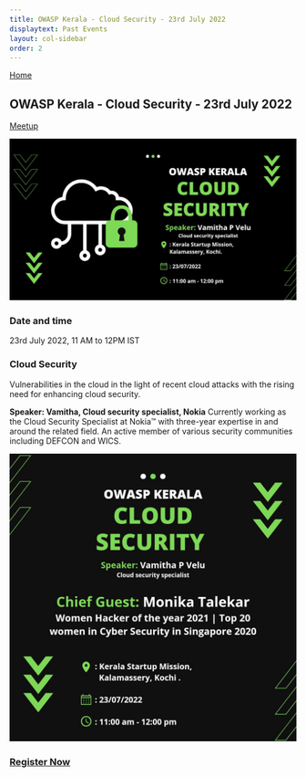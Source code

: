 ```yaml
---
title: OWASP Kerala - Cloud Security - 23rd July 2022
displaytext: Past Events
layout: col-sidebar
order: 2
---
```


[Home](../index.html)

## **OWASP Kerala - Cloud Security - 23rd July 2022**

[Meetup](https://www.meetup.com/OWASP-Kerala-Chapter/events/287209863/)

![OWASP Kerala - Cloud Security - 23rd July 2022](../assets/images/owasp-kerala-cloud-security-july-2022.jpeg)

### Date and time

  23rd July 2022, 11 AM  to 12PM IST

### Cloud Security

Vulnerabilities in the cloud in the light of recent cloud attacks with the rising need for enhancing cloud security.

**Speaker: Vamitha, Cloud security specialist, Nokia**
Currently working as the Cloud Security Specialist at Nokia™️ with three-year expertise in and around the related field. An active member of various security communities including DEFCON and WICS.

![OWASP Kerala - Cloud Security - 23rd July 2022, Chief Guest](../assets/images/owasp-kerala-cloud-security-july-2022-chief-guest.jpeg)

### [Register Now](https://www.meetup.com/OWASP-Kerala-Chapter/events/287209863/)
